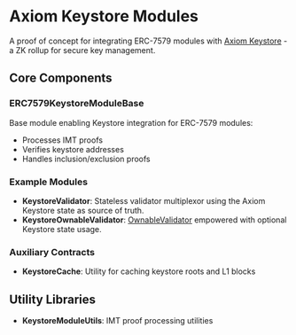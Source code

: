 # Axiom Keystore Modules

A proof of concept for integrating ERC-7579 modules with [Axiom Keystore](https://keystore-docs.axiom.xyz/introduction) - a ZK rollup for secure key management.

## Core Components

### ERC7579KeystoreModuleBase
Base module enabling Keystore integration for ERC-7579 modules:
- Processes IMT proofs 
- Verifies keystore addresses
- Handles inclusion/exclusion proofs

### Example Modules
- **KeystoreValidator**: Stateless validator multiplexor using the Axiom Keystore state as source of truth.
- **KeystoreOwnableValidator**: [OwnableValidator](https://github.com/rhinestonewtf/core-modules/blob/main/src/OwnableValidator/OwnableValidator.sol) empowered with optional Keystore state usage.

### Auxiliary Contracts
- **KeystoreCache**: Utility for caching keystore roots and L1 blocks

## Utility Libraries
- **KeystoreModuleUtils**: IMT proof processing utilities
